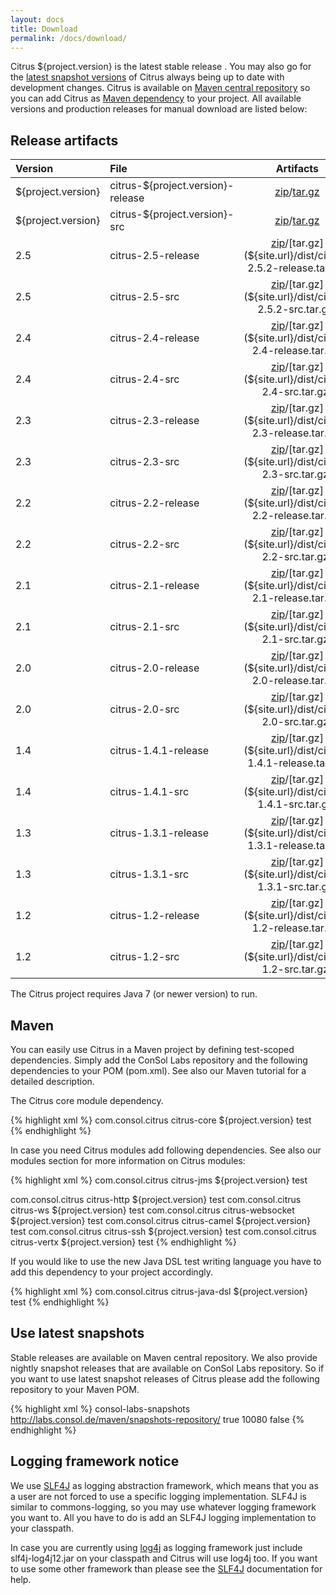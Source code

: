```yaml
---
layout: docs
title: Download
permalink: /docs/download/
---
```


Citrus ${project.version} is the latest stable release . You may also go for the [latest snapshot versions](#use-latest-snapshots) 
of Citrus always being up to date with development changes. Citrus is available on [Maven central repository](http://search.maven.org/#search%7Cga%7C1%7Ccom.consol.citrus) 
so you can add Citrus as [Maven dependency](#maven) to your project. All available versions and production releases for 
manual download are listed below:

## Release artifacts

| Version | File | Artifacts |
|:--------|:-----|:---------:|
| ${project.version} | citrus-${project.version}-release | [zip](${site.url}/dist/citrus-${project.version}-release.zip)/[tar.gz](${site.url}/dist/citrus-${project.version}-release.tar.gz) |
| ${project.version} | citrus-${project.version}-src | [zip](${site.url}/dist/citrus-${project.version}-src.zip)/[tar.gz](${site.url}/dist/citrus-${project.version}-src.tar.gz) |
| 2.5 | citrus-2.5-release | [zip](${site.url}/dist/citrus-2.5.2-release.zip)/[tar.gz](${site.url}/dist/citrus-2.5.2-release.tar.gz) |
| 2.5 | citrus-2.5-src | [zip](${site.url}/dist/citrus-2.5.2-src.zip)/[tar.gz](${site.url}/dist/citrus-2.5.2-src.tar.gz) |
| 2.4 | citrus-2.4-release | [zip](${site.url}/dist/citrus-2.4-release.zip)/[tar.gz](${site.url}/dist/citrus-2.4-release.tar.gz) |
| 2.4 | citrus-2.4-src | [zip](${site.url}/dist/citrus-2.4-src.zip)/[tar.gz](${site.url}/dist/citrus-2.4-src.tar.gz) |
| 2.3 | citrus-2.3-release | [zip](${site.url}/dist/citrus-2.3-release.zip)/[tar.gz](${site.url}/dist/citrus-2.3-release.tar.gz) |
| 2.3 | citrus-2.3-src | [zip](${site.url}/dist/citrus-2.3-src.zip)/[tar.gz](${site.url}/dist/citrus-2.3-src.tar.gz) |
| 2.2 | citrus-2.2-release | [zip](${site.url}/dist/citrus-2.2-release.zip)/[tar.gz](${site.url}/dist/citrus-2.2-release.tar.gz) |
| 2.2 | citrus-2.2-src | [zip](${site.url}/dist/citrus-2.2-src.zip)/[tar.gz](${site.url}/dist/citrus-2.2-src.tar.gz) |
| 2.1 | citrus-2.1-release | [zip](${site.url}/dist/citrus-2.1-release.zip)/[tar.gz](${site.url}/dist/citrus-2.1-release.tar.gz) |
| 2.1 | citrus-2.1-src | [zip](${site.url}/dist/citrus-2.1-src.zip)/[tar.gz](${site.url}/dist/citrus-2.1-src.tar.gz) |
| 2.0 | citrus-2.0-release | [zip](${site.url}/dist/citrus-2.0-release.zip)/[tar.gz](${site.url}/dist/citrus-2.0-release.tar.gz) |
| 2.0 | citrus-2.0-src | [zip](${site.url}/dist/citrus-2.0-src.zip)/[tar.gz](${site.url}/dist/citrus-2.0-src.tar.gz) |
| 1.4 | citrus-1.4.1-release | [zip](${site.url}/dist/citrus-1.4.1-release.zip)/[tar.gz](${site.url}/dist/citrus-1.4.1-release.tar.gz) |
| 1.4 | citrus-1.4.1-src | [zip](${site.url}/dist/citrus-1.4.1-src.zip)/[tar.gz](${site.url}/dist/citrus-1.4.1-src.tar.gz) |
| 1.3 | citrus-1.3.1-release | [zip](${site.url}/dist/citrus-1.3.1-release.zip)/[tar.gz](${site.url}/dist/citrus-1.3.1-release.tar.gz) |
| 1.3 | citrus-1.3.1-src | [zip](${site.url}/dist/citrus-1.3.1-src.zip)/[tar.gz](${site.url}/dist/citrus-1.3.1-src.tar.gz) |
| 1.2 | citrus-1.2-release | [zip](${site.url}/dist/citrus-1.2-release.zip)/[tar.gz](${site.url}/dist/citrus-1.2-release.tar.gz) |
| 1.2 | citrus-1.2-src | [zip](${site.url}/dist/citrus-1.2-src.zip)/[tar.gz](${site.url}/dist/citrus-1.2-src.tar.gz) |

The Citrus project requires Java 7 (or newer version) to run.

## Maven 

You can easily use Citrus in a Maven project by defining test-scoped dependencies. Simply add the ConSol Labs repository 
and the following dependencies to your POM (pom.xml). See also our Maven tutorial for a detailed description.

The Citrus core module dependency.

{% highlight xml %}
<dependency>
  <groupId>com.consol.citrus</groupId>
  <artifactId>citrus-core</artifactId>
  <version>${project.version}</version>
  <scope>test</scope>
</dependency>
{% endhighlight %}

In case you need Citrus modules add following dependencies. See also our modules section for more information on Citrus modules:

{% highlight xml %}
<dependency>
  <groupId>com.consol.citrus</groupId>
  <artifactId>citrus-jms</artifactId>
  <version>${project.version}</version>
  <scope>test</scope>
</dependency>

<dependency>
  <groupId>com.consol.citrus</groupId>
  <artifactId>citrus-http</artifactId>
  <version>${project.version}</version>
  <scope>test</scope>
</dependency>

<dependency>
  <groupId>com.consol.citrus</groupId>
  <artifactId>citrus-ws</artifactId>
  <version>${project.version}</version>
  <scope>test</scope>
</dependency>

<dependency>
  <groupId>com.consol.citrus</groupId>
  <artifactId>citrus-websocket</artifactId>
  <version>${project.version}</version>
  <scope>test</scope>
</dependency>

<dependency>
  <groupId>com.consol.citrus</groupId>
  <artifactId>citrus-camel</artifactId>
  <version>${project.version}</version>
  <scope>test</scope>
</dependency>

<dependency>
  <groupId>com.consol.citrus</groupId>
  <artifactId>citrus-ssh</artifactId>
  <version>${project.version}</version>
  <scope>test</scope>
</dependency>

<dependency>
  <groupId>com.consol.citrus</groupId>
  <artifactId>citrus-vertx</artifactId>
  <version>${project.version}</version>
  <scope>test</scope>
</dependency>
{% endhighlight %}

If you would like to use the new Java DSL test writing language you have to add this dependency to your project accordingly.

{% highlight xml %}
<dependency>
  <groupId>com.consol.citrus</groupId>
  <artifactId>citrus-java-dsl</artifactId>
  <version>${project.version}</version>
  <scope>test</scope>
</dependency>
{% endhighlight %}

## Use latest snapshots

Stable releases are available on Maven central repository. We also provide nightly snapshot releases that are available on
ConSol Labs repository. So if you want to use latest snapshot releases of Citrus please add the following repository to 
your Maven POM.

{% highlight xml %}
<repository>
  <id>consol-labs-snapshots</id>
  <url>http://labs.consol.de/maven/snapshots-repository/</url>
  <snapshots>
    <enabled>true</enabled>
    <updatePolicy>10080</updatePolicy>
  </snapshots>
  <releases>
    <enabled>false</enabled>
  </releases>
</repository>
{% endhighlight %}

## Logging framework notice

We use [SLF4J](http://www.slf4j.org/) as logging abstraction framework, which means that you as a user are not forced to use a specific logging 
implementation. SLF4J is similar to commons-logging, so you may use whatever logging framework you want to. All you have
to do is add an SLF4J logging implementation to your classpath.

In case you are currently using [log4j](http://logging.apache.org/log4j) as logging framework just include slf4j-log4j12.jar on your classpath and Citrus 
will use log4j too. If you want to use some other framework than please see the [SLF4J](http://www.slf4j.org/) documentation for help.